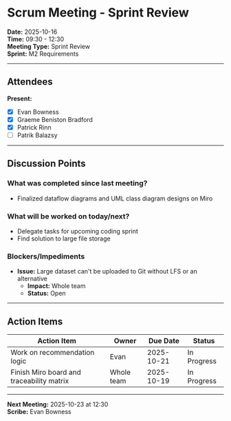 # Scrum Meeting - Sprint Review

**Date:** 2025-10-16  
**Time:** 09:30 - 12:30  
**Meeting Type:** Sprint Review  
**Sprint:** M2 Requirements

---

## Attendees

**Present:**
- [x] Evan Bowness
- [x] Graeme Beniston Bradford
- [x] Patrick Rinn
- [ ] Patrik Balazsy

---

## Discussion Points

### What was completed since last meeting?
- Finalized dataflow diagrams and UML class diagram designs on Miro

### What will be worked on today/next?
- Delegate tasks for upcoming coding sprint
- Find solution to large file storage

### Blockers/Impediments
- **Issue:** Large dataset can't be uploaded to Git without LFS or an alternative
  - **Impact:** Whole team
  - **Status:** Open

---

## Action Items

| Action Item | Owner | Due Date | Status |
|-------------|-------|----------|--------|
| Work on recommendation logic | Evan | 2025-10-21 | In Progress |
| Finish Miro board and traceability matrix | Whole team | 2025-10-19 | In Progress |

---

**Next Meeting:** 2025-10-23 at 12:30  
**Scribe:** Evan Bowness
